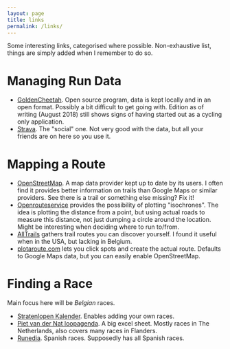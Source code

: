 ```yaml
---
layout: page
title: links
permalink: /links/
---
```


Some interesting links, categorised where possible. Non-exhaustive list, things
are simply added when I remember to do so.

# Managing Run Data

* [GoldenCheetah](http://www.goldencheetah.org/). Open source program, data is
  kept locally and in an open format. Possibly a bit difficult to get going
  with. Edition as of writing (August 2018) still shows signs of having started
  out as a cycling only application.
* [Strava](https://www.strava.com/dashboard). The "social" one. Not very good
  with the data, but all your friends are on here so you use it.

# Mapping a Route

* [OpenStreetMap](https://www.openstreetmap.org/). A map data provider kept up
  to date by its users. I often find it provides better information on trails
  than Google Maps or similar providers. See there is a trail or something else
  missing? Fix it!
* [Openrouteservice](https://maps.openrouteservice.org/reach) provides the
  possibility of plotting "isochrones". The idea is plotting the distance from
  a point, but using actual roads to measure this distance, not just dumping a
  circle around the location. Might be interesting when deciding where to run
  to/from.
* [AllTrails](https://www.alltrails.com/) gathers trail routes you can discover
  yourself. I found it useful when in the USA, but lacking in Belgium.
* [plotaroute.com](https://www.plotaroute.com/myhome) lets you click spots and
  create the actual route. Defaults to Google Maps data, but you can easily
  enable OpenStreetMap.

# Finding a Race

Main focus here will be *Belgian* races.

* [Stratenlopen Kalender](http://stratenlopen.be/calendar.php). Enables adding
  your own races.
* [Piet van der Nat loopagenda](https://www.phein.nl/loopagenda/). A big excel
  sheet. Mostly races in The Netherlands, also covers many races in Flanders.
* [Runedia](https://runedia.mundodeportivo.com/). Spanish races. Supposedly has
  all Spanish races.
